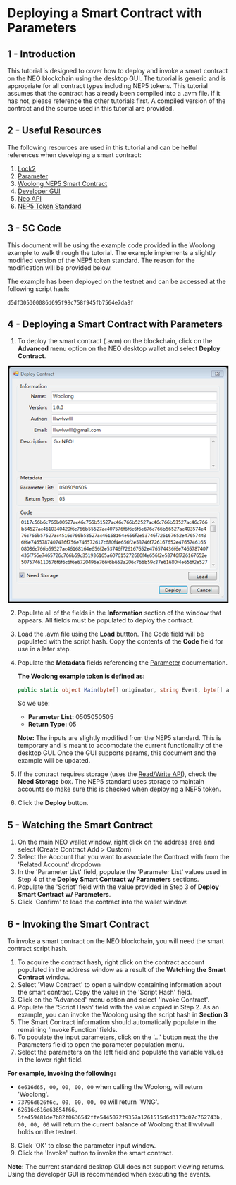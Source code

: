 # Deploying a Smart Contract with Parameters

## 1 - Introduction
This tutorial is designed to cover how to deploy and invoke a smart contract on the NEO blockchain using the desktop GUI.  The tutorial is generic and is appropriate for all contract types including NEP5 tokens.  This tutorial assumes that the contract has already been compiled into a .avm file.  If it has not, please reference the other tutorials first.  A compiled version of the contract and the source used in this tutorial are provided.  

## 2 - Useful Resources

The following resources are used in this tutorial and can be helful references when developing a smart contract:

1. [Lock2](Lock2.md)
2. [Parameter](Parameter.md)
3. [Woolong NEP5 Smart Contract](assets/examples/Woolong/Woolong/Woolong.cs)
4. [Developer GUI](https://github.com/CityOfZion/neo-gui-developer)
5. [Neo API](../api/neo.md)
6. [NEP5 Token Standard](https://github.com/neo-project/proposals/nep-5.mediawiki)

## 3 - SC Code
This document will be using the example code provided in the Woolong example to walk through the tutorial.  The example implements a slightly modified version of the NEP5 token standard.  The reason for the modification will be provided below.  

The example has been deployed on the testnet and can be accessed at the following script hash: 
    
	d5df305300086d695f98c758f945fb7564e7da8f
	
 
## 4 - Deploying a Smart Contract with Parameters
 
1. To deploy the smart contract (.avm) on the blockchain, click on the **Advanced** menu option on the NEO desktop wallet and select **Deploy Contract**.

<p align="center"><img style="vertical-align: middle" src="assets/img/deploy.png" width="500"></p>

2. Populate all of the fields in the **Information** section of the window that appears.  All fields must be populated to deploy the contract.
3. Load the .avm file using the **Load** buttton.  The Code field will be populated with the script hash.  Copy the contents of the **Code** field for use in a later step.
4. Populate the **Metadata** fields referencing the [Parameter](Parameter.md) documentation.

    **The Woolong example token is defined as:**  
     
    ```csharp
    public static object Main(byte[] originator, string Event, byte[] args0, byte[] args1, byte[] args2)  
    ```  
	
    So we use:  
    * **Parameter List:** 0505050505  
    * **Return Type:** 05  
  
    **Note:** The inputs are slightly modified from the NEP5 standard.  This is temporary and is meant to accomodate the current functionality of the desktop GUI.  Once the GUI supports params, this document and the example will be updated.
5. If the contract requires storage (uses the [Read/Write API](../api/neo.md#readwrite-api)), check the **Need Storage** box.  The NEP5 standard uses storage to maintain accounts so make sure this is checked when deploying a NEP5 token.
    
6. Click the **Deploy** button.


## 5 - Watching the Smart Contract   
 
1. On the main NEO wallet window, right click on the address area and select (Create Contract Add > Custom)
2. Select the Account that you want to associate the Contract with from the 'Related Account' dropdown
3. In the 'Parameter List' field, populate the 'Parameter List' values used in Step 4 of the **Deploy Smart Contract w/ Parameters** sections.
4. Populate the 'Script' field with the value provided in Step 3 of **Deploy Smart Contract w/ Parameters**.
5. Click 'Confirm' to load the contract into the wallet window.
 
  
 
## 6 - Invoking the Smart Contract
 
To invoke a smart contract on the NEO blockchain, you will need the smart contract script hash. 
1. To acquire the contract hash, right click on the contract account populated in the address window as a result of the **Watching the Smart Contract** window.
2. Select 'View Contract' to open a window containing information about the smart contract.  Copy the value in the 'Script Hash' field.
3. Click on the 'Advanced' menu option and select 'Invoke Contract'.
4. Populate the 'Script Hash' field with the value copied in Step 2.  As an example, you can invoke the Woolong using the script hash in **Section 3**
5. The Smart Contract information should automatically populate in the remaining 'Invoke Function' fields.
6. To populate the input parameters, click on the '...' button next the the Parameters field to open the parameter population menu.
7. Select the parameters on the left field and populate the variable values in the lower right field.

  **For example, invoking the following:**
  * `6e616d65, 00, 00, 00, 00` when calling the Woolong, will return 'Woolong'.
  * `73796d626f6c, 00, 00, 00, 00` will return 'WNG'.
  * `62616c616e63654f66, 5fe459481de7b82f0636542ffe5445072f9357a1261515d6d3173c07c762743b, 00, 00, 00` will return the current balance of Woolong that lllwvlvwll holds on the testnet.
  
  
8. Click 'OK' to close the parameter input window.
9. Click the 'Invoke' button to invoke the smart contract.

**Note:** The current standard desktop GUI does not support viewing returns.  Using the developer GUI is recommended when executing the events.
 
 
